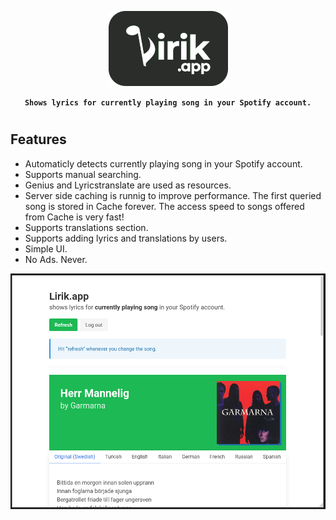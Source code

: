 <p align="center">
	<img src="lirik.png" alt="repo-banner">
	<p align="center">
		<strong><code>Shows lyrics for currently playing song in your Spotify account.</code></strong>
	</p>
</p>

#

## Features

- Automaticly detects currently playing song in your Spotify account.
- Supports manual searching.
- Genius and Lyricstranslate are used as resources.
- Server side caching is runnig to improve performance. The first queried song is stored in Cache forever. The access speed to songs offered from Cache is very fast!
- Supports translations section.
- Supports adding lyrics and translations by users.
- Simple UI.
- No Ads. Never.

<p align="center">
	<img src="example.png" alt="site-example">
</p>
